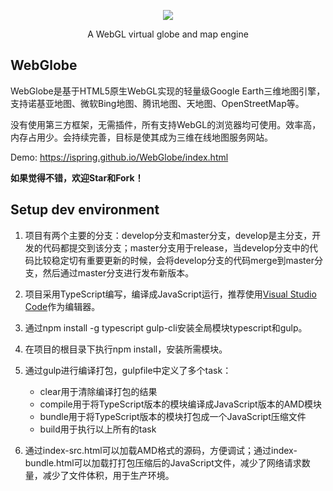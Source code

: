  <p align="center">
  <a target="_blank" href="https://ispring.github.io/WebGlobe/index.html">
    <img src="https://github.com/iSpring/WebGlobe/blob/master/screenshot.png">
  </a>
  <p align="center">A WebGL virtual globe and map engine</p>
</p>
 

 
## WebGlobe
WebGlobe是基于HTML5原生WebGL实现的轻量级Google Earth三维地图引擎，支持诺基亚地图、微软Bing地图、腾讯地图、天地图、OpenStreetMap等。

没有使用第三方框架，无需插件，所有支持WebGL的浏览器均可使用。效率高，内存占用少。会持续完善，目标是使其成为三维在线地图服务网站。

Demo: https://ispring.github.io/WebGlobe/index.html

**如果觉得不错，欢迎Star和Fork！**

## Setup dev environment
 1. 项目有两个主要的分支：develop分支和master分支，develop是主分支，开发的代码都提交到该分支；master分支用于release，当develop分支中的代码比较稳定切有重要更新的时候，会将develop分支的代码merge到master分支，然后通过master分支进行发布新版本。
 
 2. 项目采用TypeScript编写，编译成JavaScript运行，推荐使用[Visual Studio Code](http://code.visualstudio.com/)作为编辑器。
 
 3. 通过npm install -g typescript gulp-cli安装全局模块typescript和gulp。
 
 4. 在项目的根目录下执行npm install，安装所需模块。
 
 5. 通过gulp进行编译打包，gulpfile中定义了多个task： 
    - clear用于清除编译打包的结果
    - compile用于将TypeScript版本的模块编译成JavaScript版本的AMD模块
    - bundle用于将TypeScript版本的模块打包成一个JavaScript压缩文件
    - build用于执行以上所有的task
    
 6. 通过index-src.html可以加载AMD格式的源码，方便调试；通过index-bundle.html可以加载打打包压缩后的JavaScript文件，减少了网络请求数量，减少了文件体积，用于生产环境。




